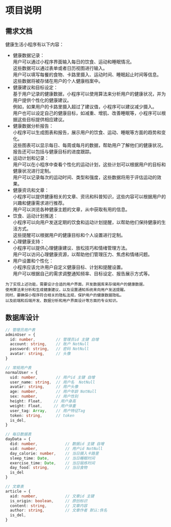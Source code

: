 # 项目说明

## 需求文档
健康生活小程序有以下内容：  
- 健康数据记录：  
    用户可以通过小程序界面输入每日的饮食、运动和睡眠情况。  
    这些数据可以通过表单或者日历视图进行输入。  
    用户可以填写每餐的食物、卡路里摄入、运动时间、睡眠起止时间等信息。  
    这些数据将被存储在用户的个人健康档案中。  
- 健康建议和目标设定：  
    基于用户记录的健康数据，小程序可以使用算法来分析用户的健康状况，并为用户提供个性化的健康建议。  
    例如，如果用户的卡路里摄入超过了建议值，小程序可以建议减少摄入。  
    用户也可以设定自己的健康目标，如减重、增肌、改善睡眠等，小程序可以根据这些目标提供相应建议。   
- 健康数据分析报告：  
    小程序可以生成图表和报告，展示用户的饮食、运动、睡眠等方面的趋势和变化。  
    这些图表可以显示每日、每周或每月的数据，帮助用户了解他们的健康状况。  
    报告还可以包括与健康目标的进度跟踪。  
- 运动计划和记录：  
    用户可以在小程序中查看个性化的运动计划，这些计划可以根据用户的目标和健康状况进行定制。  
    用户可以记录每次的运动时间、类型和强度，这些数据将用于评估运动的效果。  
- 健康资讯和文章：  
    小程序可以提供健康相关的文章、资讯和科普知识，这些内容可以根据用户的兴趣和健康需求进行推荐。  
    用户可以浏览各种健康主题的文章，从中获取有用的信息。  
- 饮食、运动计划推送：  
    小程序可以向用户发送定期的饮食和运动计划提醒，以帮助他们保持健康的生活方式。  
    这些提醒可以根据用户的健康目标和个人设置进行定制。  
- 心理健康支持：  
    小程序可以提供心理健康建议、放松技巧和情绪管理方法。  
    用户可以访问心理健康资源，以帮助他们管理压力、焦虑和情绪问题。  
- 用户设置和个性化：  
    小程序应该允许用户自定义健康目标、计划和提醒设置。  
    用户可以根据自己的需求调整通知频率、目标设定、报告展示方式等。  

```
为了实现上述功能，需要设计合适的用户界面，开发数据库来存储用户的健康数据，
使用算法来分析和生成健康建议，以及设置通知系统来向用户发送提醒。
同时，要确保小程序符合相关的隐私法规，保护用户的健康数据隐私。
以及前端和后端开发、数据分析和用户界面设计等方面的专业知识。
```

## 数据库设计
```ts
// 管理员用户表
adminUser = {
  id: number,         // 管理员id 主键 自增
  account: string,    // 账户 NotNull
  password: string,   // 密码 NotNull
  avatar: string,     // 头像
}

// 常规用户表
normalUser = {
  uid: number,        // 用户id 主键 自增
  user_name: string,  // 用户名  NotNull 
  avatar: string,     // 用户头像 
  age: number,        // 用户年龄 NotNull                 
  sex: number,        // 用户性别
  height: Float,     // 用户身高
  weight: Float,     // 用户体重
  user_tag: Array,    // 用户特征Tag
  token: string,      // token
  is_del,
}

// 每日数据表
dayData = {
  did: number,            // 数据id 主键 自增
  uid: number,            // 用户id NotNull
  day_calorie: number,    // 当日摄入卡路里
  sleep_time: Date,       // 当日睡眠时间
  exercise_time: Date,    // 当日锻炼时间
  day_food: string,       // 当日食物
  is_del
}

// 文章表
article = {
  aid: number,            // 文章id 主键            
  is_origin: boolean,     // 原创标识
  content: string,        // 文章内容
  author: string,         // 文章作者 默认:佚名
  is_del,
}
```